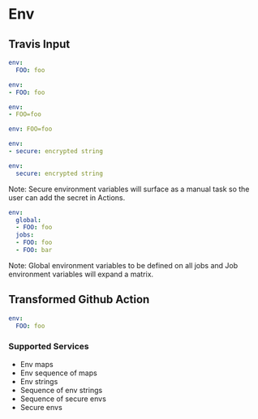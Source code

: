 # Env

## Travis Input

```yaml
env:
  FOO: foo
```

```yaml
env:
- FOO: foo
```

```yaml
env:
- FOO=foo
```

```yaml
env: FOO=foo
```

```yaml
env:
- secure: encrypted string
```

```yaml
env:
  secure: encrypted string
```

Note: Secure environment variables will surface as a manual task so the user can add the secret in Actions.

```yaml
env:
  global:
  - FOO: foo
  jobs:
  - FOO: foo
  - FOO: bar
```

Note: Global environment variables to be defined on all jobs and Job environment variables will expand a matrix.

## Transformed Github Action

```yaml
env: 
  FOO: foo
```

### Supported Services

- Env maps
- Env sequence of maps
- Env strings
- Sequence of env strings
- Sequence of secure envs
- Secure envs
